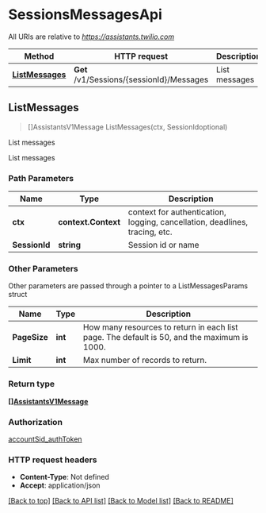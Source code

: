 # SessionsMessagesApi

All URIs are relative to *https://assistants.twilio.com*

Method | HTTP request | Description
------------- | ------------- | -------------
[**ListMessages**](SessionsMessagesApi.md#ListMessages) | **Get** /v1/Sessions/{sessionId}/Messages | List messages



## ListMessages

> []AssistantsV1Message ListMessages(ctx, SessionIdoptional)

List messages

List messages

### Path Parameters


Name | Type | Description
------------- | ------------- | -------------
**ctx** | **context.Context** | context for authentication, logging, cancellation, deadlines, tracing, etc.
**SessionId** | **string** | Session id or name

### Other Parameters

Other parameters are passed through a pointer to a ListMessagesParams struct


Name | Type | Description
------------- | ------------- | -------------
**PageSize** | **int** | How many resources to return in each list page. The default is 50, and the maximum is 1000.
**Limit** | **int** | Max number of records to return.

### Return type

[**[]AssistantsV1Message**](AssistantsV1Message.md)

### Authorization

[accountSid_authToken](../README.md#accountSid_authToken)

### HTTP request headers

- **Content-Type**: Not defined
- **Accept**: application/json

[[Back to top]](#) [[Back to API list]](../README.md#documentation-for-api-endpoints)
[[Back to Model list]](../README.md#documentation-for-models)
[[Back to README]](../README.md)

